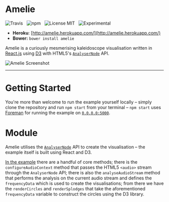 # Amelie

![Travis](http://img.shields.io/travis/Wildhoney/Amelie.svg?style=flat)
&nbsp;
![npm](http://img.shields.io/npm/v/amelie.svg?style=flat)
&nbsp;
![License MIT](http://img.shields.io/badge/License-MIT-lightgrey.svg?style=flat)
&nbsp;
![Experimental](http://img.shields.io/badge/%20!%20%20-experimental-blue.svg?style=flat)

* **Heroku**: [http://amelie.herokuapp.com/](http://amelie.herokuapp.com/)
* **Bower:** `bower install amelie`

Amelie is a curiously mesmerising kaleidoscope visualisation written in [React.js](http://facebook.github.io/react/) using [D3](http://d3js.org/) with HTML5's [`AnalyserNode`](https://developer.mozilla.org/en-US/docs/Web/API/AnalyserNode) API.

![Amelie Screenshot](http://i.imgur.com/Ycuwn7b.png)

---

# Getting Started

You're more than welcome to run the example yourself locally &ndash; simply clone the repository and run `npm start` from your terminal &ndash; `npm start` uses [Foreman](http://theforeman.org/) for running the example on [`0.0.0.0:5000`](http://127.0.0.1:5000/).

# Module

Amelie utilises the [`AnalyserNode`](https://developer.mozilla.org/en-US/docs/Web/API/AnalyserNode) API to create the visualisation &ndash; the example itself is built using React and D3.

[In the example](https://github.com/Wildhoney/Amelie/blob/master/module/Amelie.jsx) there are a handful of core methods; there is the `configureAudioContext` method that passes the HTML5 `<audio>` stream through the `AnalyserNode` API; there is also the `analyseAudioStream` method that performs the analysis on the current audio stream and defines the `frequencyData` which is used to create the visualisations; from there we have the `renderCircles` and `renderSplodges` that take the aforementioned `frequencyData` variable to construct the circles using the D3 library.